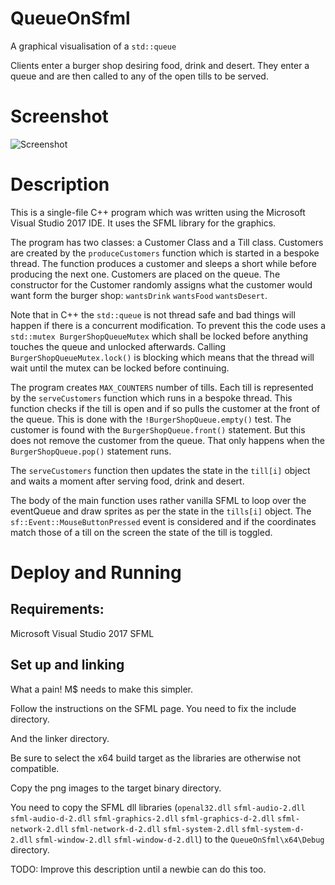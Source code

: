 # QueueOnSfml

A graphical visualisation of a ```std::queue```

Clients enter a burger shop desiring food, drink and desert. They enter a
queue and are then called to any of the open tills to be served.

# Screenshot

![Screenshot](http://opentechschool-zurich.github.io/cpp-co-learning/topics/threads/Richard/QueueOnSfml/screenshot.png)

# Description

This is a single-file C++ program which was written using the Microsoft Visual
Studio 2017 IDE. It uses the SFML library for the graphics.

The program has two classes: a Customer Class and a Till class.
Customers are created by the ```produceCustomers``` function which is started in a
bespoke thread. The function produces a customer and sleeps a short while
before producing the next one. Customers are placed on the queue. The constructor
for the Customer randomly assigns what the customer would want form the
burger shop: ```wantsDrink``` ```wantsFood``` ```wantsDesert```.

Note that in C++ the ```std::queue``` is not thread safe and bad things will happen
if there is a concurrent modification. To prevent this the code uses a ```std::mutex
BurgerShopQueueMutex``` which shall be locked before anything touches the queue and
unlocked afterwards. Calling ```BurgerShopQueueMutex.lock()``` is blocking which means
that the thread will wait until the mutex can be locked before continuing.

The program creates ```MAX_COUNTERS``` number of tills. Each till is represented by
the ```serveCustomers``` function which runs in a bespoke thread. This function
checks if the till is open and if so pulls the customer at the front of the queue.
This is done with the ```!BurgerShopQueue.empty()``` test. The customer is found
with the ```BurgerShopQueue.front()``` statement. But this does not remove the customer
from the queue. That only happens when the ```BurgerShopQueue.pop()``` statement runs.

The ```serveCustomers``` function then updates the state in the ```till[i]``` object and
waits a moment after serving food, drink and desert.

The body of the main function uses rather vanilla SFML to loop over the
eventQueue and draw sprites as per the state in the ```tills[i]``` object. The
```sf::Event::MouseButtonPressed``` event is considered and if the coordinates
match those of a till on the screen the state of the till is toggled.

# Deploy and Running

## Requirements:
Microsoft Visual Studio 2017
SFML

## Set up and linking
What a pain! M$ needs to make this simpler.

Follow the instructions on the SFML page. You need to fix the include directory.

And the linker directory.

Be sure to select the x64 build target as the libraries are otherwise not compatible.

Copy the png images to the target binary directory.

You need to copy the SFML dll libraries (```openal32.dll```
```sfml-audio-2.dll``` ```sfml-audio-d-2.dll``` ```sfml-graphics-2.dll```
```sfml-graphics-d-2.dll``` ```sfml-network-2.dll``` ```sfml-network-d-2.dll```
```sfml-system-2.dll``` ```sfml-system-d-2.dll``` ```sfml-window-2.dll```
```sfml-window-d-2.dll```) to the ```QueueOnSfml\x64\Debug``` directory.

TODO: Improve this description until a newbie can do this too.
